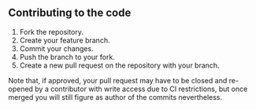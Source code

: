 ## Contributing to the code

1. Fork the repository.
2. Create your feature branch.
3. Commit your changes.
4. Push the branch to your fork.
5. Create a new pull request on the repository with your branch.

Note that, if approved, your pull request may have to be closed and 
re-opened by a contributor with write access due to CI restrictions, 
but once merged you will still figure as author of the commits 
nevertheless.
